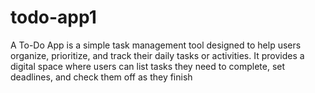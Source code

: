 # todo-app1
A To-Do App is a simple task management tool designed to help users organize, prioritize, and track their daily tasks or activities. It provides a digital space where users can list tasks they need to complete, set deadlines, and check them off as they finish
